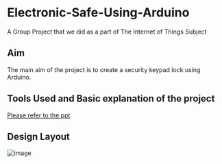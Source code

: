# Electronic-Safe-Using-Arduino
A Group Project that we did as a part of  The Internet of Things Subject

## Aim 
The main aim of the project is to create a security keypad lock  using Arduino.

## Tools Used and Basic explanation of the project
 <a href=" ">Please refer to the ppt </a>

## Design Layout
![image](https://github.com/SAICHARANKV/Electronic-Safe-Using-Arduino/assets/78423038/f52a47af-1630-41c8-a010-82385df57d38)
